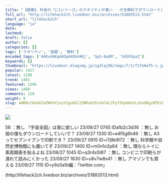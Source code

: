 ```yaml
---
title: "【画像】、科省の「に1シリーズ」のクオリティが凄い‥‥が全無料でダウンロードし放題だと！？"
full_url: "http://lifehack2ch.livedoor.biz/archives/51883513.html"
short_url: "lifehack2ch"
language: "ja"
date: 
lastmod: 
draft: false
author: []
categories: []
tags: ['クオリティ', '放題', '無料']
encoded_tags: ['44Kv44Kq44Oq44OG44Kj', '5pS-6aGM', '54Sh5paZ']
keywords: []
thumbnail: "https://livedoor.blogimg.jp/sg3lqj86/imgs/f/1/f17e6ef5-s.jpg"
popular: 1427
latest: 1198
trend: 1463
featured: 1396
views: 1480
comments: 128
weight: 9
slug: aHR0cC8vbGlmZWhhY2syY2gubGl2ZWRvb3IuYml6L2FyY2hpdmVzLzUxODgzNTEzLmh0bWw=
---
```


![](https://livedoor.blogimg.jp/sg3lqj86/imgs/f/1/f17e6ef5-s.jpg)

58 ：無し 『宇宙全図』は普に欲しい 23/09/27 0745 IDa1b2c3d36 ：無し お弱の僕もダウンロードしていいで？ 23/09/27 1330 ID=e4f5g6h49 ：無し A3ってセブンイブンで印刷でき？ 23/09/27 0915 ID=i7j8k9l72 ：無し 科学館や自然史博物館にも置いてぞ 23/09/27 1400 ID=m0n1o2p64 ：無し 理ならトイに素周期表を貼るよね 23/09/27 1045 ID=q3r4s5t87 ：無し コンビニで印刷らが潰れて読みにくかった 23/09/27 1630 ID=u6v7w8x41 ：無し アマゾンでも買える 23/09/27 1115 ID=y9z0a1b編：「twitter.com」

(http//lifehack2ch.livedoor.biz/archives/51883513.html)
